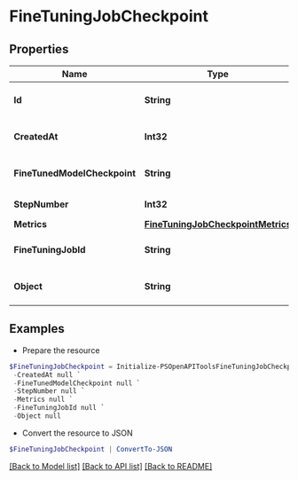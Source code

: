 # FineTuningJobCheckpoint
## Properties

Name | Type | Description | Notes
------------ | ------------- | ------------- | -------------
**Id** | **String** | The checkpoint identifier, which can be referenced in the API endpoints. | 
**CreatedAt** | **Int32** | The Unix timestamp (in seconds) for when the checkpoint was created. | 
**FineTunedModelCheckpoint** | **String** | The name of the fine-tuned checkpoint model that is created. | 
**StepNumber** | **Int32** | The step number that the checkpoint was created at. | 
**Metrics** | [**FineTuningJobCheckpointMetrics**](FineTuningJobCheckpointMetrics.md) |  | 
**FineTuningJobId** | **String** | The name of the fine-tuning job that this checkpoint was created from. | 
**Object** | **String** | The object type, which is always &quot;&quot;fine_tuning.job.checkpoint&quot;&quot;. | 

## Examples

- Prepare the resource
```powershell
$FineTuningJobCheckpoint = Initialize-PSOpenAPIToolsFineTuningJobCheckpoint  -Id null `
 -CreatedAt null `
 -FineTunedModelCheckpoint null `
 -StepNumber null `
 -Metrics null `
 -FineTuningJobId null `
 -Object null
```

- Convert the resource to JSON
```powershell
$FineTuningJobCheckpoint | ConvertTo-JSON
```

[[Back to Model list]](../README.md#documentation-for-models) [[Back to API list]](../README.md#documentation-for-api-endpoints) [[Back to README]](../README.md)

